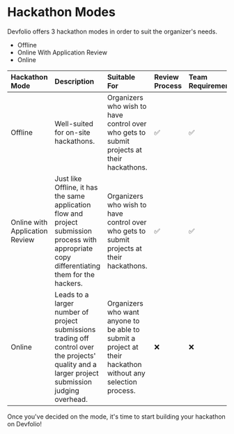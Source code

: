 # Hackathon Modes

Devfolio offers 3 hackathon modes in order to suit the organizer's needs.

* Offline
* Online With Application Review
* Online

| Hackathon Mode | Description | Suitable For | Review Process | Team Requirement |
| :--- | :--- | :--- | :--- | :--- |
| Offline | Well-suited for on-site hackathons. | Organizers who wish to have control over who gets to submit projects at their hackathons. | ✅ | ✅ |
| Online with Application Review | Just like Offline, it has the same application flow and project submission process with appropriate copy differentiating them for the hackers. | Organizers who wish to have control over who gets to submit projects at their hackathons. | ✅ | ✅ |
| Online | Leads to a larger number of project submissions trading off control over the projects' quality and a larger project submission judging overhead. | Organizers who want anyone to be able to submit a project at their hackathon without any selection process. | ❌ | ❌ |

Once you've decided on the mode, it's time to start building your hackathon on Devfolio!


